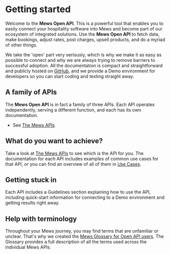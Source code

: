 # Getting started

Welcome to the __Mews Open API__. This is a powerful tool that enables you to easily connect your hospitality software into Mews and become part of our ecosystem of integrated solutions.
Use the __Mews Open API__ to fetch data, make bookings, adjust rates, post charges, upsell products, and do a myriad of other things.

We take the 'open' part very seriously, which is why we make it as easy as possible to connect and why we are always trying to remove barriers to successful adoption.
All the documentation is compact and straightforward and publicly hosted on [GitHub](https://github.com/MewsSystems), and we provide a Demo environment for developers so you can start coding and testing straight away.

## A family of APIs

The __Mews Open API__ is in fact a family of three APIs. Each API operates independently, serving a different function, and each has its own documentation.

* See [The Mews APIs](../the-mews-apis/README.md)

## What do you want to achieve?

Take a look at [The Mews APIs](../the-mews-apis/README.md) to see which is the API for you.
The documentation for each API includes examples of common use cases for that API, or you can find an overview of all of them in [Use Cases](../use-cases/README.md).

## Getting stuck in

Each API includes a Guidelines section explaining how to use the API, including quick-start information for connecting to a Demo environment and getting results right away.

## Help with terminology

Throughout your Mews journey, you may find terms that are unfamiliar or unclear. That's why we created the [Mews Glossary for Open API users](https://help.mews.com/s/article/Mews-Glossary-for-Open-API-users?language=en_US).
The Glossary provides a full description of all the terms used across the individual Mews APIs.
